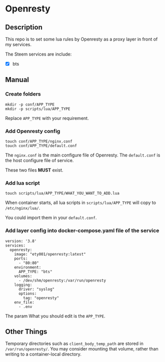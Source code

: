 # Openresty

## Description

This repo is to set some lua rules by Openresty
as a proxy layer in front of my services.

The Steem services are include:

- [x] bts

## Manual

### Create folders

```
mkdir -p conf/APP_TYPE
mkdir -p scripts/lua/APP_TYPE
```

Replace `APP_TYPE` with your requirement.


### Add Openresty config
```
touch conf/APP_TYPE/nginx.conf
touch conf/APP_TYPE/default.conf
```

The `nginx.conf` is the main configure file of Openresty.
The `default.conf` is the host configure file of service.

These two files **MUST** exist.

### Add lua script

```
touch scripts/lua/APP_TYPE/WHAT_YOU_WANT_TO_ADD.lua
```

When container starts, all lua scripts in `scripts/lua/APP_TYPE`
will copy to `/etc/nginx/lua/`.

You could import them in your `default.conf`.

### Add layer config into docker-compose.yaml file of the service

```
version: '3.8'
services:
  openresty:
    image: "ety001/openresty:latest"
    ports:
      - "80:80"
    environment:
      APP_TYPE: "bts"
    volumes:
      - /dev/shm/openresty:/var/run/openresty
    logging:
      driver: "syslog"
      options:
        tag: "openresty"
    env_file:
      - .env
```

The param What you should edit is the `APP_TYPE`.

## Other Things

Temporary directories such as `client_body_temp_path` are stored
in `/var/run/openresty/`. You may consider mounting that volume,
rather than writing to a container-local directory. 